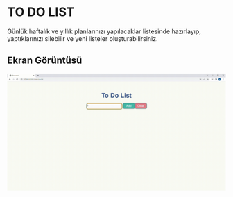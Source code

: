 <h1> TO DO LIST</h1>

Günlük haftalık ve yıllık planlarınızı yapılacaklar listesinde hazırlayıp, yaptıklarınızı silebilir ve
yeni listeler oluşturabilirsiniz.

<h2>Ekran Görüntüsü</h2>

![](screen.gif)

